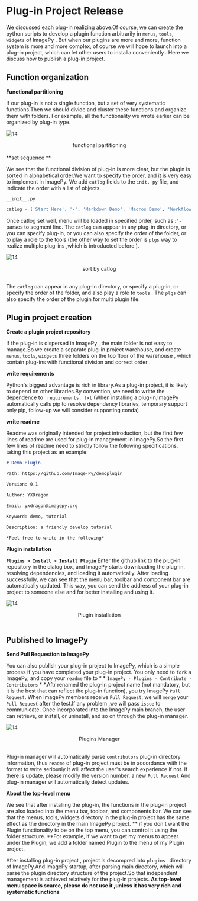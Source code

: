 # Plug-in Project Release

We discussed each plug-in realizing above.Of course, we can create the python scripts to develop a plugin function  arbitrarily  in ` menus `, ` tools `, ` widgets ` of ImagePy  . But when our plugins are more and more,  function system is more and more complex, of course we will hope to launch into a plug-in project, which can let other users to installa conveniently . Here we discuss how to publish a plug-in project.



## Function organization

**Functional partitioning**

If our plug-in is not a single function, but a set of very systematic functions.Then we should divide and cluster these functions and organize them with folders. For example, all the functionality we wrote earlier can be organized by plug-in type.

![14](http://idoc.imagepy.org/demoplugin/28.png)

<div align=center>functional partitioning</div><br>
**set sequence **

We see that the functional division of plug-in is more clear, but the plugin is sorted in alphabetical order.We want to specify the order, and it is very easy to implement in ImagePy. We  add ` catlog ` fields to the ` init. py ` file, and indicate the order with a list of objects.

`__init__.py`

```python
catlog = ['Start Here', '-', 'Markdown Demo', 'Macros Demo', 'Workflow Demo', '-', 'Filter Demo', 'Simple Demo', 'Table Demo', 'Free Demo', '-', 'WidgetDemo']
```

Once catlog set well, menu will be loaded in specified order, such as :` '-' ` parses to segment line. The ` catlog ` can appear in any plug-in directory, or you can specify plug-in, or you can also specify the order of the folder, or to play a role to the tools (the other way to set the order is  ` plgs ` way  to realize multiple plug-ins ,which is introducted before  ).

![14](http://idoc.imagepy.org/demoplugin/29.png)

<div align=center>sort by catlog</div><br>

The ` catlog ` can appear in any plug-in directory, or  specify a plug-in, or specify the order of the folder, and also play a role to ` tools ` . The ` plgs ` can also specify the order of the plugin for multi plugin file.



## Plugin project creation

**Create a plugin project repository**

If the plug-in is dispersed in ImagePy  , the main folder is not easy to manage.So we create a separate plug-in project warehouse, and create ` menus `, ` tools `, ` widgets ` three folders on the top floor of the warehouse , which contain plug-ins with functional division and correct order .




**write requirements**

Python's biggest advantage is rich in library.As a plug-in project, it is likely to depend on other libraries.By convention, we need to writte the dependence to ` requirements. txt` (When installing a plug-in,ImagePy automatically calls pip to resolve dependency libraries, temporary support only pip, follow-up we will consider supporting conda)



**write readme**

Readme was originally intended for project introduction, but the first few lines of readme are used for plug-in management in ImagePy.So the first few lines of readme need to strictly follow the following specifications, taking this project as an example:

```markdown
# Demo Plugin

Path: https://github.com/Image-Py/demoplugin

Version: 0.1

Author: YXDragon

Email: yxdragon@imagepy.org

Keyword: demo, tutorial

Description: a friendly develop tutorial

*Feel free to write in the following*

```



**Plugin installation**

**`Plugins > Install > Install Plugin`** Enter the github link to the plug-in repository in the dialog box, and ImagePy starts downloading the plug-in, resolving dependencies, and loading it automatically. After loading successfully, we can see that the menu bar, toolbar and component bar are automatically updated. This way, you can send the address of your plug-in project to someone else and for better installing and using it.

![14](http://idoc.imagepy.org/demoplugin/30.png)

<div align=center>Plugin installation</div><br>

## Published to ImagePy

**Send Pull Requestion to ImagePy**

You can also publish your plug-in project to ImagePy, which is a simple process if you have completed your plug-in project. You only need to  ` fork ` a ImagePy, and copy your ` readme ` file to * * ` ImagePy - Plugins - Contribute - Contributors ` * *.Aftr renamed the plug-in project name (not mandatory, but it is the best that can reflect the plug-in function), you try  ImagePy ` Pull Request `. When ImagePy members receive ` Pull Request `, we will ` merge ` your ` Pull Request ` after the test.If any problem ,we will pass ` issue ` to communicate. Once incorporated into the ImagePy main branch, the user can retrieve, or install, or uninstall, and so on through the plug-in manager.

![14](http://idoc.imagepy.org/demoplugin/06.png)

<div align=center>Plugins Manager</div><br>

Plug-in manager will automatically parse ` contributors ` plug-in directory information, thus  ` readme ` of plug-in project must be in accordance with the format to write seriously.It will affect the user's search experience if not. If there is update, please modify the version number, a new ` Pull Request `.And plug-in manager will automatically detect updates.



**About the top-level menu**

We see that after installing the plug-in, the functions in the plug-in project are also loaded into the menu bar, toolbar, and components bar. We can see that the menus, tools, widgets directory in the plug-in project has the same effect as the directory in the main ImagePy project. ** if you don't want the Plugin functionality to be on the top menu, you can control it using the folder structure. **For example, if we want to get my menus to appear under the Plugin, we add a folder named Plugin to the menu of my Plugin project. 

After installing plug-in project , project is decompred into  `plugins ` directory of ImagePy.And ImagePy startup, after parsing main directory, which will parse the plugin directory structure of the project.So that independent management is achieved relatively for the plug-in projects. **As top-level menu space is scarce, please do not use it ,unless it has very rich and systematic functions**